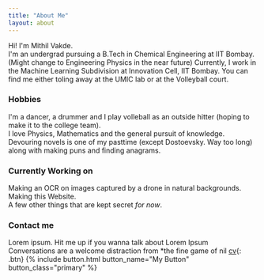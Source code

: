 ```yaml
---
title: "About Me"
layout: about
---
```


Hi! I'm Mithil Vakde.  
I'm an undergrad pursuing a B.Tech in Chemical Engineering at IIT Bombay. (Might change to Engineering Physics in the near future) Currently, I work in the Machine Learning Subdivision at Innovation Cell, IIT Bombay. You can find me either toling away at the UMIC lab or at the Volleyball court.

### Hobbies  
I'm a dancer, a drummer and I play volleball as an outside hitter (hoping to make it to the college team).   
I love Physics, Mathematics and the general pursuit of knowledge.
Devouring novels is one of my pasttime (except Dostoevsky. Way too long) along with making puns and finding anagrams.

### Currently Working on  
Making an OCR on images captured by a drone in natural backgrounds.  
Making this Website.  
A few other things that are kept secret _for now_.

### Contact me
Lorem ipsum. Hit me up if you wanna talk about Lorem Ipsum  
Conversations are a welcome distraction from *the fine game of nil
[cv](https://shopify.github.io/liquid/){: .btn}
{% include button.html button_name="My Button" button_class="primary" %}
